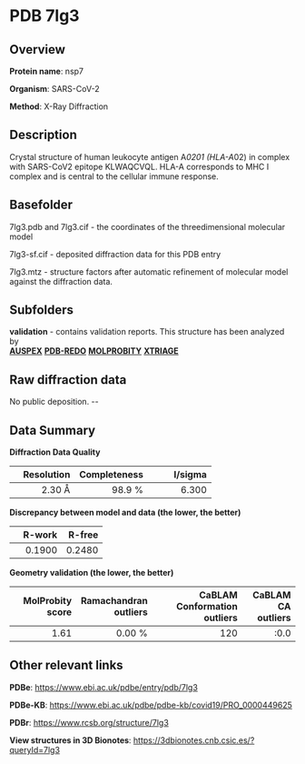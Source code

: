 # PDB 7lg3

## Overview

**Protein name**: nsp7

**Organism**: SARS-CoV-2

**Method**: X-Ray Diffraction

## Description

Crystal structure of human leukocyte antigen A*0201 (HLA-A*02) in complex with SARS-CoV2 epitope KLWAQCVQL. HLA-A corresponds to MHC I complex and is central to the cellular immune response.

## Basefolder

7lg3.pdb and 7lg3.cif - the coordinates of the threedimensional molecular model

7lg3-sf.cif - deposited diffraction data for this PDB entry

7lg3.mtz - structure factors after automatic refinement of molecular model against the diffraction data.

## Subfolders





**validation** - contains validation reports. This structure has been analyzed by <br>[**AUSPEX**](https://github.com/thorn-lab/coronavirus_structural_task_force/tree/master/pdb/nsp7/SARS-CoV-2/7lg3/validation/auspex) [**PDB-REDO**](https://github.com/thorn-lab/coronavirus_structural_task_force/tree/master/pdb/nsp7/SARS-CoV-2/7lg3/validation/pdb-redo) [**MOLPROBITY**](https://github.com/thorn-lab/coronavirus_structural_task_force/tree/master/pdb/nsp7/SARS-CoV-2/7lg3/validation/molprobity) [**XTRIAGE**](https://github.com/thorn-lab/coronavirus_structural_task_force/blob/master/pdb/nsp7/SARS-CoV-2/7lg3/validation/Xtriage_output.log)   



## Raw diffraction data

No public deposition. --<br> 

## Data Summary
**Diffraction Data Quality**

|   | Resolution | Completeness| I/sigma |
|---|-------------:|----------------:|--------------:|
|   |2.30 Å|98.9  %|<img width=50/>6.300|

**Discrepancy between model and data (the lower, the better)**

|   | **R-work**| **R-free**   
|---|-------------:|----------------:|           
||  0.1900|  0.2480|

**Geometry validation (the lower, the better)**

|   |**MolProbity<br>score**| **Ramachandran<br>outliers** | **CaBLAM<br>Conformation outliers** | **CaBLAM<br>CA outliers** |
|---|-------------:|----------------:|----------------:|----------------:|
||  1.61|  0.00 %|120|:0.0|

 

 



## Other relevant links 
**PDBe**:  https://www.ebi.ac.uk/pdbe/entry/pdb/7lg3

**PDBe-KB**: https://www.ebi.ac.uk/pdbe/pdbe-kb/covid19/PRO_0000449625 
 
**PDBr**: https://www.rcsb.org/structure/7lg3 

**View structures in 3D Bionotes**: https://3dbionotes.cnb.csic.es/?queryId=7lg3

